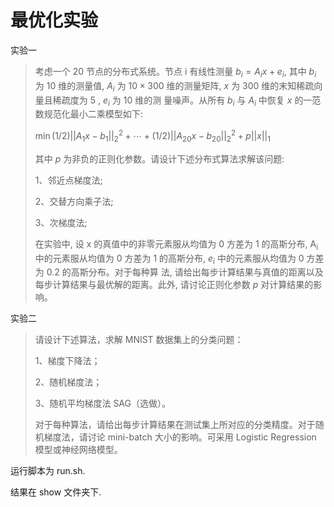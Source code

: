 # 最优化实验
实验一
> 考虑一个 20 节点的分布式系统。节点 $\mathrm{i}$ 有线性测量 $b_{i}=A_{i} x+e_{i}$, 其中 $b_{i}$ 为 10 维的测量值, $A_{i}$ 为 $10 \times 300$ 维的测量矩阵, $x$ 为 300 维的末知稀疏向量且稀疏度为 5 , $e_{i}$ 为 10 维的测 量噪声。从所有 $b_{i}$ 与 $A_{i}$ 中恢复 $x$ 的一范数规范化最小二乘模型如下:
> 
> $\min (1 / 2)|| A_{1} x-b_{1}||_{2}{ }^{2}+\cdots+(1 / 2)|| A_{20} x-b_{20}||_{2}{ }^{2}+p|| x||_{1}$
> 
> 其中 $p$ 为非负的正则化参数。请设计下述分布式算法求解该问题:
> 
> 1、邻近点梯度法;
> 
> 2、交替方向乘子法;
> 
> 3、次梯度法;
> 
> 在实验中, 设 $\mathrm{x}$ 的真值中的非零元素服从均值为 0 方差为 1 的高斯分布, $\mathrm{A}_{\mathrm{i}}$ 中的元素服从均值为 0 方差为 1 的高斯分布, $e_{i}$ 中的元素服从均值为 0 方差为 $0.2$ 的高斯分布。对于每种算 法, 请给出每步计算结果与真值的距离以及每步计算结果与最优解的距离。此外, 请讨论正则化参数 $p$ 对计算结果的影响。

实验二
> 请设计下述算法，求解 MNIST 数据集上的分类问题：  
>
> 1、梯度下降法；  
>
> 2、随机梯度法；  
>
> 3、随机平均梯度法 SAG（选做）。  
>
> 对于每种算法，请给出每步计算结果在测试集上所对应的分类精度。对于随机梯度法，请讨论 mini-batch 大小的影响。可采用 Logistic Regression 模型或神经网络模型。

运行脚本为 run.sh.

结果在 show 文件夹下.